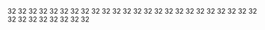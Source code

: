 32
32
32
32
32
32
32
32
32
32
32
32
32
32
32
32
32
32
32
32
32
32
32
32
32
32
32
32
32
32
32
32






































